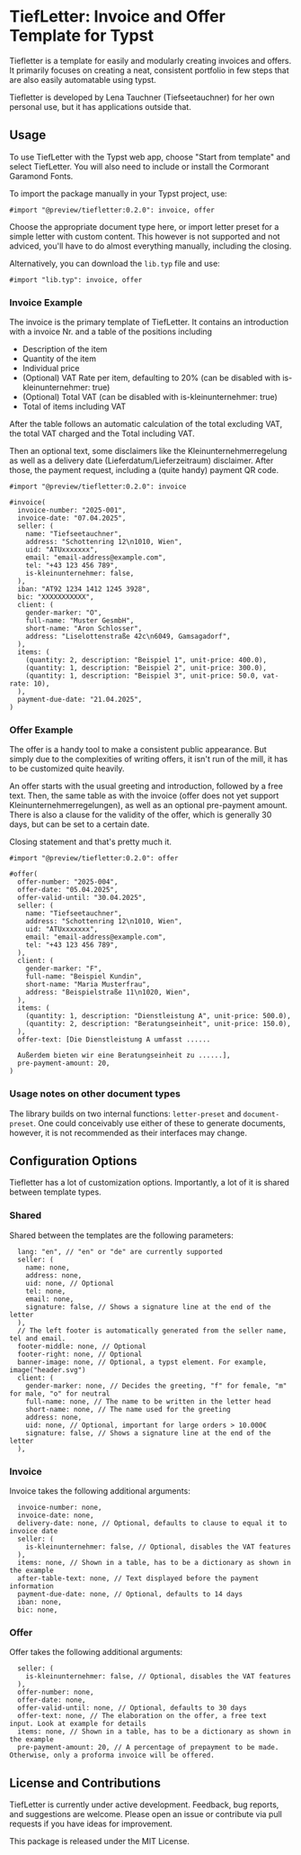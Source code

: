 # TiefLetter: Invoice and Offer Template for Typst

Tiefletter is a template for easily and modularly creating invoices and offers.
It primarily focuses on creating a neat, consistent portfolio in few steps that
are also easily automatable using typst.

Tiefletter is developed by Lena Tauchner (Tiefseetauchner) for her own personal
use, but it has applications outside that.

## Usage

To use TiefLetter with the Typst web app, choose "Start from template" and select
TiefLetter. You will also need to include or install the Cormorant Garamond Fonts.

To import the package manually in your Typst project, use:

```typst
#import "@preview/tiefletter:0.2.0": invoice, offer
```

Choose the appropriate document type here, or import letter preset for a simple
letter with custom content. This however is not supported and not adviced, you'll
have to do almost everything manually, including the closing.

Alternatively, you can download the `lib.typ` file and use:

```typst
#import "lib.typ": invoice, offer
```

### Invoice Example

The invoice is the primary template of TiefLetter. It contains an introduction with
a invoice Nr. and a table of the positions including

- Description of the item
- Quantity of the item
- Individual price
- (Optional) VAT Rate per item, defaulting to 20% (can be disabled with is-kleinunternehmer: true)
- (Optional) Total VAT (can be disabled with is-kleinunternehmer: true)
- Total of items including VAT

After the table follows an automatic calculation of the total excluding VAT, the
total VAT charged and the Total including VAT.

Then an optional text, some disclaimers like the Kleinunternehmerregelung as well as a delivery date
(Lieferdatum/Lieferzeitraum) disclaimer. After those, the payment request, including a (quite handy)
payment QR code.

```typst
#import "@preview/tiefletter:0.2.0": invoice

#invoice(
  invoice-number: "2025-001",
  invoice-date: "07.04.2025",
  seller: (
    name: "Tiefseetauchner",
    address: "Schottenring 12\n1010, Wien",
    uid: "ATUxxxxxxx",
    email: "email-address@example.com",
    tel: "+43 123 456 789",
    is-kleinunternehmer: false,
  ),
  iban: "AT92 1234 1412 1245 3928",
  bic: "XXXXXXXXXXX",
  client: (
    gender-marker: "O",
    full-name: "Muster GesmbH",
    short-name: "Aron Schlosser",
    address: "Liselottenstraße 42c\n6049, Gamsagadorf",
  ),
  items: (
    (quantity: 2, description: "Beispiel 1", unit-price: 400.0),
    (quantity: 1, description: "Beispiel 2", unit-price: 300.0),
    (quantity: 1, description: "Beispiel 3", unit-price: 50.0, vat-rate: 10),
  ),
  payment-due-date: "21.04.2025",
)
```

### Offer Example

The offer is a handy tool to make a consistent public appearance. But simply due to the complexities
of writing offers, it isn't run of the mill, it has to be customized quite heavily.

An offer starts with the usual greeting and introduction, followed by a free text. Then, the same table
as with the invoice (offer does not yet support Kleinunternehmerregelungen), as well as an optional
pre-payment amount. There is also a clause for the validity of the offer, which is generally 30 days,
but can be set to a certain date.

Closing statement and that's pretty much it.

```typst
#import "@preview/tiefletter:0.2.0": offer

#offer(
  offer-number: "2025-004",
  offer-date: "05.04.2025",
  offer-valid-until: "30.04.2025",
  seller: (
    name: "Tiefseetauchner",
    address: "Schottenring 12\n1010, Wien",
    uid: "ATUxxxxxxx",
    email: "email-address@example.com",
    tel: "+43 123 456 789",
  ),
  client: (
    gender-marker: "F",
    full-name: "Beispiel Kundin",
    short-name: "Maria Musterfrau",
    address: "Beispielstraße 11\n1020, Wien",
  ),
  items: (
    (quantity: 1, description: "Dienstleistung A", unit-price: 500.0),
    (quantity: 2, description: "Beratungseinheit", unit-price: 150.0),
  ),
  offer-text: [Die Dienstleistung A umfasst ......

  Außerdem bieten wir eine Beratungseinheit zu ......],
  pre-payment-amount: 20,
)
```

### Usage notes on other document types

The library builds on two internal functions: `letter-preset` and `document-preset`.
One could conceivably use either of these to generate documents, however, it is not
recommended as their interfaces may change.

## Configuration Options

Tiefletter has a lot of customization options. Importantly, a lot of it is
shared between template types.

### Shared

Shared between the templates are the following parameters:

```typst
  lang: "en", // "en" or "de" are currently supported
  seller: (
    name: none,
    address: none,
    uid: none, // Optional
    tel: none,
    email: none,
    signature: false, // Shows a signature line at the end of the letter
  ),
  // The left footer is automatically generated from the seller name, tel and email.
  footer-middle: none, // Optional
  footer-right: none, // Optional
  banner-image: none, // Optional, a typst element. For example, image("header.svg")
  client: (
    gender-marker: none, // Decides the greeting, "f" for female, "m" for male, "o" for neutral
    full-name: none, // The name to be written in the letter head
    short-name: none, // The name used for the greeting
    address: none,
    uid: none, // Optional, important for large orders > 10.000€
    signature: false, // Shows a signature line at the end of the letter
  ),
```

### Invoice

Invoice takes the following additional arguments:

```typst
  invoice-number: none,
  invoice-date: none,
  delivery-date: none, // Optional, defaults to clause to equal it to invoice date
  seller: (
    is-kleinunternehmer: false, // Optional, disables the VAT features
  ),
  items: none, // Shown in a table, has to be a dictionary as shown in the example
  after-table-text: none, // Text displayed before the payment information
  payment-due-date: none, // Optional, defaults to 14 days
  iban: none,
  bic: none,
```

### Offer

Offer takes the following additional arguments:

```typst
  seller: (
    is-kleinunternehmer: false, // Optional, disables the VAT features
  ),
  offer-number: none,
  offer-date: none,
  offer-valid-until: none, // Optional, defaults to 30 days
  offer-text: none, // The elaboration on the offer, a free text input. Look at example for details
  items: none, // Shown in a table, has to be a dictionary as shown in the example
  pre-payment-amount: 20, // A percentage of prepayment to be made. Otherwise, only a proforma invoice will be offered.
```

## License and Contributions

TiefLetter is currently under active development. Feedback, bug reports, and
suggestions are welcome. Please open an issue or contribute via pull requests
if you have ideas for improvement.

This package is released under the MIT License.
